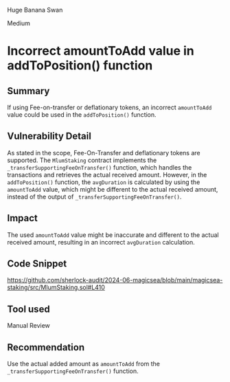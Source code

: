 Huge Banana Swan

Medium

# Incorrect amountToAdd value in addToPosition() function

## Summary
If using Fee-on-transfer or deflationary tokens, an incorrect `amountToAdd` value could be used in the `addToPosition()` function.

## Vulnerability Detail
As stated in the scope, Fee-On-Transfer and deflationary tokens are supported. The `MlumStaking` contract implements the `_transferSupportingFeeOnTransfer()` function, which handles the transactions and retrieves the actual received amount. However, in the `addToPosition()` function, the `avgDuration` is calculated by using the `amountToAdd` value, which might be different to the actual received amount, instead of the output of `_transferSupportingFeeOnTransfer()`.


## Impact
The used `amountToAdd` value might be inaccurate and different to the actual received amount, resulting in an incorrect `avgDuration` calculation.

## Code Snippet
https://github.com/sherlock-audit/2024-06-magicsea/blob/main/magicsea-staking/src/MlumStaking.sol#L410

## Tool used

Manual Review

## Recommendation
Use the actual added amount as `amountToAdd` from the `_transferSupportingFeeOnTransfer()` function.

